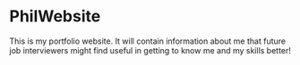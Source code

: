 # PhilWebsite
This is my portfolio website. It will contain information about me that future job interviewers might find useful in getting to know me and my skills better!
